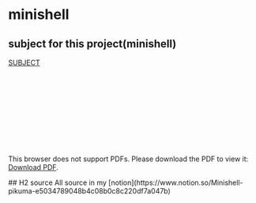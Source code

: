 # minishell

## subject for this project(minishell)
[SUBJECT](https://drive.google.com/file/d/1DV7pYTgNCf-KjJhrDDLcWtqwH_jmJZLo/view?usp=sharing)

<object data="https://drive.google.com/file/d/1DV7pYTgNCf-KjJhrDDLcWtqwH_jmJZLo/view?usp=sharing" type="application/pdf" width="700px" height="700px">
    <embed src="https://drive.google.com/file/d/1DV7pYTgNCf-KjJhrDDLcWtqwH_jmJZLo/view?usp=sharing">
        <p>This browser does not support PDFs. Please download the PDF to view it: <a href=https://drive.google.com/file/d/1DV7pYTgNCf-KjJhrDDLcWtqwH_jmJZLo/view?usp=sharing">Download PDF</a>.</p>
    </embed>
</object>
## H2 source
All source in my 
[notion](https://www.notion.so/Minishell-pikuma-e5034789048b4c08b0c8c220df7a047b)

